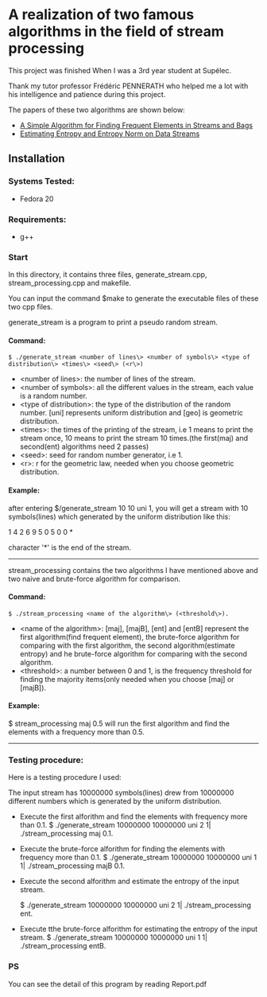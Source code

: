 # A realization of two famous algorithms in the field of stream processing

This project was finished When I was a 3rd year student at Supélec.

Thank my tutor professor Frédéric PENNERATH who helped me a lot with his intelligence and patience during this project.

The papers of these two algorithms are shown below:

- [A Simple Algorithm for Finding Frequent Elements in Streams and Bags](http://www.cs.umd.edu/~samir/498/karp.pdf)
- [Estimating Entropy and Entropy Norm on Data Streams](http://people.csail.mit.edu/doba/docs/imath-entropy-ds.pdf)

## Installation

### Systems Tested:

- Fedora 20

### Requirements:

- g++

### Start

In this directory, it contains three files, generate_stream.cpp, stream_processing.cpp and makefile.

You can input the command $make to generate the executable files of these two cpp files.

generate_stream is a program to print a pseudo random stream. 

#### Command: 
    $ ./generate_stream <number of lines\> <number of symbols\> <type of distribution\> <times\> <seed\> (<r\>)  
- <number of lines\>: the number of lines of the stream.
- <number of symbols\>: all the different values in the stream, each value is a random number.
- <type of distribution\>: the type of the distribution of the random number. [uni] represents uniform distribution and [geo] is geometric distribution.  
- <times\>: the times of the printing of the stream, i.e 1 means to print the stream once, 10 means to print the stream 10 times.(the first(maj) and second(ent) algorithms need 2 passes)
- <seed\>: seed for random number generator, i.e 1.  
- <r\>: r for the geometric law, needed when you choose geometric distribution.  

#### Example: 
after entering $/generate_stream 10 10 uni 1, you will get a stream with 10 symbols(lines) which generated by the uniform distribution like this:

1
4
2
6
9
5
0
5
0
0
\*

character '*' is the end of the stream.

---------------------------------------------------------------------------------------------------

stream_processing contains the two algorithms I have mentioned above and two naive and brute-force algorithm for comparison.
#### Command: 
    $ ./stream_processing <name of the algorithm\> (<threshold\>).
- <name of the algorithm\>: [maj], [majB], [ent] and [entB] represent the first algorithm(find frequent element), the brute-force algorithm for comparing with the first algorithm, the second algorithm(estimate entropy) and he brute-force algorithm for comparing with the second algorithm.
- <threshold\>: a number between 0 and 1, is the frequency threshold for finding the majority items(only needed when you choose [maj] or [majB]). 

#### Example:
$ stream_processing maj 0.5 will run the first algorithm and find the elements with a frequency more than 0.5.

----------------------------------------------------------------------------------------------------

### Testing procedure:

Here is a testing procedure I used:

The input stream has 10000000 symbols(lines) drew from 10000000 different numbers which is generated by the uniform distribution.

- Execute the first alforithm and find the elements with frequency more than 0.1.
    $ ./generate_stream 10000000 10000000 uni 2 1| ./stream_processing maj 0.1. 

- Execute the brute-force alforithm for finding the elements with frequency more than 0.1.
    $ ./generate_stream 10000000 10000000 uni 1 1| ./stream_processing majB 0.1. 

- Execute the second alforithm and estimate the entropy of the input stream.

    $ ./generate_stream 10000000 10000000 uni 2 1| ./stream_processing ent. 

- Execute tthe brute-force alforithm for estimating the entropy of the input stream.
    $ ./generate_stream 10000000 10000000 uni 1 1| ./stream_processing entB. 

### PS 

You can see the detail of this program by reading Report.pdf


